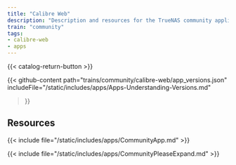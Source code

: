 ```yaml
---
title: "Calibre Web"
description: "Description and resources for the TrueNAS community application called Calibre Web."
train: "community"
tags:
- calibre-web
- apps
---
```


{{< catalog-return-button >}}

{{< github-content 
    path="trains/community/calibre-web/app_versions.json"
	includeFile="/static/includes/apps/Apps-Understanding-Versions.md"
>}}

## Resources

{{< include file="/static/includes/apps/CommunityApp.md" >}}

{{< include file="/static/includes/apps/CommunityPleaseExpand.md" >}}

<!--
<div class="docs-sections">

{{< doc-card title="<appname> Deployments" link="/resources/"
descr="How to deploy and configure the <appname> app." >}}

</div>
-->
